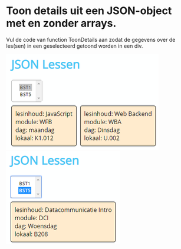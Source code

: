 # Toon details uit een JSON-object met en zonder arrays.

Vul de code van function ToonDetails aan zodat de gegevens over de les(sen) in een geselecteerd getoond worden in een div.

![Selectie gebouw 1](img/BST1.png)
![Selectie gebouw 2](img/BST5.png)
